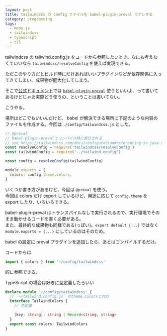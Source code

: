 ```yaml
---
layout: post
title: tailwindcss の config ファイルを babel-plugin-preval でアレする
category: programming
tags:
  - node.js
  - tailwindcss
  - typescript
  - til
---
```


tailwindcss の tailwind.config.js をコードから参照したいとき、なにも考えなくていいなら `tailwindcss/resolveConfig` を使えば実現できる。

ただこのやり方だとビルド時にだけあればいいプラグインなどが依存関係に入ってきてしまい、成果物が肥大化してしまう。

そこで[公式ドキュメント](https://tailwindcss.com/docs/configuration#referencing-in-java-script)では [`babel-plugin-preval`](https://github.com/kentcdodds/babel-plugin-preval) 使うといいよ、って書いてあるけどじゃあ実際どう使うの、ということは書いてない。

こうやる。

場所はどこでもいいんだけど、 babel が解決できる場所に下記のような内容のファイルを作成する。今回は `./config/tailwindcss.js` とした。

```javascript
// @preval
// babel-plugin-prevalでコンパイル時に実行される
// see https://tailwindcss.com/docs/configuration#referencing-in-java-script
const resolveConfig = require('tailwindcss/resolveConfig')
const tailwindConfig = require('../tailwind.config')

const config = resolveConfig(tailwindConfig)

module.exports = {
  colors: config.theme.colors,
}
```

いくつか書き方があるけど、今回は `@preval` を使う。  
今回は colors だけ export しているけど、用途に応じて `config.theme` を export したり、いろいろできる。

babel-plugin-preval はトランスパイルなしで実行されるので、実行環境でそのまま動かせるコードを書く必要がある。  
また、最終的な成果物も同様である(っぽい)。`export default {...}` ではなく `module.exports = {...}` にしているのはそのため。


babel の設定に preval プラグインを追加したら、あとはコンパイルするだけ。 


コードからは

```javascript
import { colors } from '~/config/tailwindcss'
```

的に参照できる。


TypeScript の場合は好きに型定義したらいい

```typescript
declare module '~/config/tailwindcss' {
  // `~/tailwind.config.js` のtheme.colorsと対応
  interface TailwindColors {
    // 色定義

    [key: string]: string | Record<string, string>
  }
  export const colors: TailwindColors
}
```
